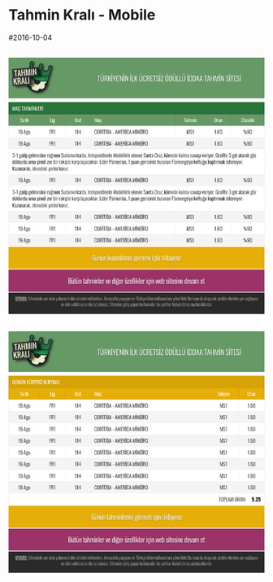 # Tahmin Kralı - Mobile

\#2016-10-04

<br><img alt="" src="assets/images/screenshot_1.jpg">

<br><img alt="" src="assets/images/screenshot_2.jpg">